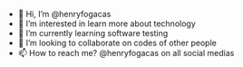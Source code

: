 - 👋 Hi, I’m @henryfogacas
- 👀 I’m interested in learn more about technology
- 🌱 I’m currently learning software testing
- 💞️ I’m looking to collaborate on codes of other people
- 📫 How to reach me? @henryfogacas on all social medias 
 
 
